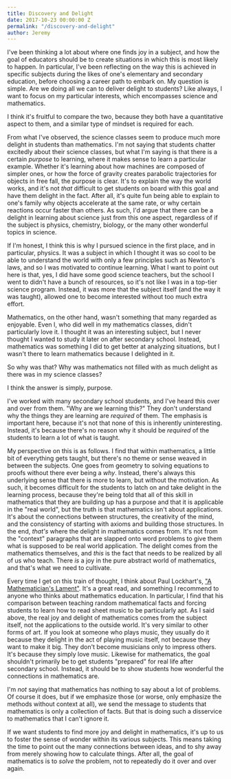 ```yaml
---
title: Discovery and Delight
date: 2017-10-23 00:00:00 Z
permalink: "/discovery-and-delight"
author: Jeremy
---
```


I've been thinking a lot about where one finds joy in a subject, and how the goal of educators should be to create situations in which this is most likely to happen. In particular, I've been reflecting on the way this is achieved in specific subjects during the likes of one's elementary and secondary education, before choosing a career path to embark on. My question is simple. Are we doing all we can to deliver delight to students? Like always, I want to focus on my particular interests, which encompasses science and mathematics.

I think it's fruitful to compare the two, because they both have a quantitative aspect to them, and a similar type of mindset is required for each.

From what I've observed, the science classes seem to produce much more delight in students than mathematics. I'm not saying that students chatter excitedly about their science classes, but what I'm saying is that there is a certain *purpose* to learning, where it makes sense to learn a particular example. Whether it's learning about how machines are composed of simpler ones, or how the force of gravity creates parabolic trajectories for objects in free fall, the purpose is clear. It's to explain the way the world works, and it's not *that* difficult to get students on board with this goal and have them delight in the fact. After all, it's quite fun being able to explain to one's family why objects accelerate at the same rate, or why certain reactions occur faster than others. As such, I'd argue that there can be a delight in learning about science just from this one aspect, regardless of if the subject is physics, chemistry, biology, or the many other wonderful topics in science.

If I'm honest, I think this is why I pursued science in the first place, and in particular, physics. It was a subject in which I thought it was so cool to be able to understand the world with only a few principles such as Newton's laws, and so I was motivated to continue learning. What I want to point out here is that, yes, I did have some good science teachers, but the school I went to didn't have a bunch of resources, so it's not like I was in a top-tier science program. Instead, it was more that the subject itself (and the way it was taught), allowed one to become interested without too much extra effort.

Mathematics, on the other hand, wasn't something that many regarded as enjoyable. Even I, who did well in my mathematics classes, didn't particularly love it. I thought it was an interesting subject, but I never thought I wanted to study it later on after secondary school. Instead, mathematics was something I did to get better at analyzing situations, but I wasn't there to learn mathematics because I delighted in it.

So why was that? Why was mathematics not filled with as much delight as there was in my science classes?

I think the answer is simply, purpose.

I've worked with many secondary school students, and I've heard this over and over from them. "Why are we learning this?" They don't understand why the things they are learning are *required* of them. The emphasis is important here, because it's not that none of this is inherently uninteresting. Instead, it's because there's no reason why it should be *required* of the students to learn a lot of what is taught.

My perspective on this is as follows. I find that within mathematics, a little bit of everything gets taught, but there's no theme or sense weaved in between the subjects. One goes from geometry to solving equations to proofs without there ever being a *why*. Instead, there's always this underlying sense that there is more to learn, but without the motivation. As such, it becomes difficult for the students to latch on and take delight in the learning process, because they're being told that all of this skill in mathematics that they are building up has a purpose and that it is applicable in the "real world", but the truth is that mathematics isn't about applications. It's about the connections between structures, the creativity of the mind, and the consistency of starting with axioms and building those structures. In the end, *that's* where the delight in mathematics comes from. It's not from the "context" paragraphs that are slapped onto word problems to give them what is supposed to be real world application. The delight comes from the mathematics themselves, and *this* is the fact that needs to be realized by all of us who teach. There *is* a joy in the pure abstract world of mathematics, and that's what we need to cultivate.

Every time I get on this train of thought, I think about Paul Lockhart's, ["A Mathematician's Lament"](https://www.maa.org/external_archive/devlin/LockhartsLament.pdf). It's a great read, and something I recommend to anyone who thinks about mathematics education. In particular, I find that his comparison between teaching random mathematical facts and forcing students to learn how to read sheet music to be particularly apt. As I said above, the real joy and delight of mathematics comes from the subject itself, not the applications to the outside world. It's very similar to other forms of art. If you look at someone who plays music, they usually do it because they delight in the act of playing music itself, not because they want to make it big. They don't become musicians only to impress others. It's because they simply love music. Likewise for mathematics, the goal shouldn't primarily be to get students "prepared" for real life after secondary school. Instead, it should be to show students how wonderful the connections in mathematics are.

I'm *not* saying that mathematics has nothing to say about a lot of problems. Of course it does, but if we emphasize those (or worse, only emphasize the methods without context at all), we send the message to students that mathematics is only a collection of facts. But that is doing such a disservice to mathematics that I can't ignore it.

If we want students to find more joy and delight in mathematics, it's up to us to foster the sense of wonder within its various subjects. This means taking the time to point out the many connections between ideas, and to shy away from merely showing how to calculate things. After all, the goal of mathematics is to *solve* the problem, not to repeatedly do it over and over again.